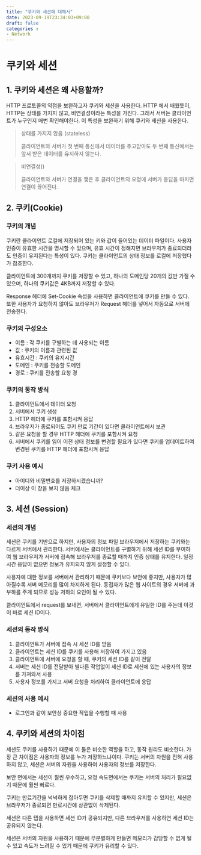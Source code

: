 ```yaml
---
title: "쿠키와 세션에 대해서"
date: 2023-09-19T23:34:03+09:00
draft: false
categories :
- Network
---
```


# 쿠키와 세션
## 1. 쿠키와 세션은 왜 사용할까?
HTTP 프로토콜의 약점을 보완하고자 쿠키와 세션을 사용한다. HTTP 에서 배웠듯이, HTTP는 상태를 가지지 않고, 비연결성이라는 특성을 가진다. 그래서 서버는 클라이언트가 누구인지 매번 확인해야한다. 이 특성을 보완하기 위해 쿠키와 세션을 사용한다.

> 상태를 가지지 않음 (stateless)
> 
>  클라이언트와 서버가 첫 번째 통신에서 데이터를 주고받아도 두 번째 통신에서는 앞서 받은 데이터를 유지하지 않는다.

> 비연결성()
> 
> 클라이언트와 서버가 연결을 맺은 후 클라이언트의 요청에 서버가 응답을 마치면 연결이 끊어진다.


## 2. 쿠키(Cookie)
### 쿠키의 개념
쿠키란 클라이언트 로컬에 저장되어 있는 키와 값이 들어있는 데이터 파일이다. 사용자 인증이 유효한 시간을 명시할 수 있으며, 유효 시간이 정해지면 브라우저가 종료되더라도 인증이 유지된다는 특성이 있다. 쿠키는 클라이언트의 상태 정보를 로컬에 저장했다가 참조한다.

클라이언트에 300개까지 쿠키를 저장할 수 있고, 하나의 도메인당 20개의 값만 가질 수 있으며, 하나의 쿠키값은 4KB까지 저장할 수 있다.

Response 헤더에 Set-Cookie 속성을 사용하면 클라이언트에 쿠키를 만들 수 있다. 또한 사용자가 요청하지 않아도 브라우저가 Request 헤더를 넣어서 자동으로 서버에 전송한다.

### 쿠키의 구성요소
- 이름 : 각 쿠키를 구별하는 데 사용되는 이름
- 값 : 쿠키의 이름과 관련된 값
- 유효시간 : 쿠키의 유지시간
- 도메인 : 쿠키를 전송할 도메인
- 경로 : 쿠키를 전송할 요청 경

### 쿠키의 동작 방식
1. 클라이언트에서 데이터 요청
2. 서버에서 쿠키 생성
3. HTTP 헤더에 쿠키를 포함시켜 응답
4. 브라우저가 종료되어도 쿠키 만료 기간이 있다면 클라이언트에서 보관
5. 같은 요청을 할 경우 HTTP 헤더에 쿠키를 포함시켜 요청
6. 서버에서 쿠키를 읽어 이전 상태 정보를 변경할 필요가 있다면 쿠키를 업데이트하여 변경된 쿠키를 HTTP 헤더에 포함시켜 응답

### 쿠키 사용 예시
- 아이디와 비밀번호를 저장하시겠습니까?
- 더이상 이 창을 보지 않음 체크

## 3. 세션 (Session)
### 세션의 개념
세션은 쿠키를 기반으로 하지만, 사용자의 정보 파일 브라우저에서 저장하는 쿠키와는 다르게 서버에서 관리한다.
서버에서는 클라이언트를 구별하기 위해 세션 ID를 부여하여 웹 브라우저가 서버에 접속해 브라우저를 종료할 때까지 인증 상태를 유지한다.
일정 시간 응답이 없으면 정보가 유지되지 않게 설정할 수 있다.

사용자에 대한 정보를 서버에서 관리하기 때문에 쿠키보다 보안에 좋지만, 사용자가 많아질수록 서버 메모리를 많이 차지하게 된다.
동접자가 많은 웹 사이트의 경우 서버에 과부하를 주게 되므로 성능 저하의 요인이 될 수 있다.

클라이언트에서 request를 보내면, 서버에서 클라이언트에게 유일한 ID를 주는데 이것이 바로 세션 ID이다.

### 세션의 동작 방식
1. 클라이언트가 서버에 접속 시 세션 ID를 받음
2. 클라이언트는 세션 ID를 쿠키를 사용해 저장하여 가지고 있음
3. 클라이언트에 서버에 요청을 할 때, 쿠키의 세션 ID를 같이 전달
4. 서버는 세션 ID를 전달받아 별다른 작업없이 세션 ID로 세션에 있는 사용자의 정보를 가져와서 사용
5. 사용자 정보를 가지고 서버 요청을 처리하여 클라이언트에 응답

### 세션의 사용 예시
- 로그인과 같이 보안상 중요한 작업을 수행할 때 사용

## 4. 쿠키와 세션의 차이점
세션도 쿠키를 사용하기 때문에 이 둘은 비슷한 역할을 하고, 동작 원리도 비슷한다. 가장 큰 차이점은 사용자의 정보를 누가 저장하느냐이다.
쿠키는 서버의 자원을 전혀 사용하지 않고, 세션은 서버의 자원을 사용하여 사용자의 정보를 저장한다.

보안 면에서는 세션이 훨씬 우수하고, 요청 속도면에서는 쿠키는 서버의 처리가 필요없기 때문에 훨씬 빠르다.

쿠키는 만료기간을 넉넉하게 잡아두면 쿠키를 삭제할 때까지 유지할 수 있지만, 세션은 브라우저가 종료되면 만료시간에 상관없이 삭제된다.

세션은 다른 탭을 사용하면 세션 ID가 공유되지만, 다른 브라우저를 사용하연 세션 ID는 공유되지 않는다.

세션은 서버의 자원을 사용하기 때문에 무분별하게 만들면 메모리가 감당할 수 없게 될 수 있고 속도가 느려질 수 있기 때문에 쿠키가 유리할 수 있다.
